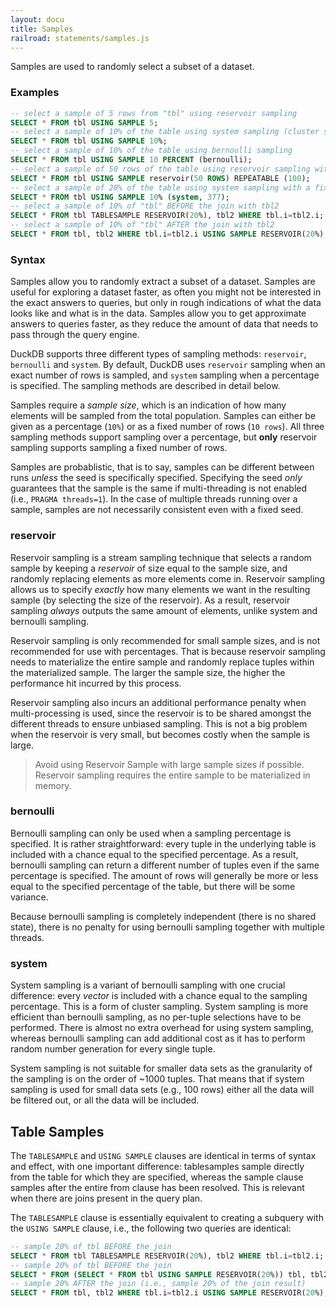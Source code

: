 ```yaml
---
layout: docu
title: Samples
railroad: statements/samples.js
---
```


Samples are used to randomly select a subset of a dataset.

### Examples

```sql
-- select a sample of 5 rows from "tbl" using reservoir sampling
SELECT * FROM tbl USING SAMPLE 5;
-- select a sample of 10% of the table using system sampling (cluster sampling)
SELECT * FROM tbl USING SAMPLE 10%;
-- select a sample of 10% of the table using bernoulli sampling
SELECT * FROM tbl USING SAMPLE 10 PERCENT (bernoulli);
-- select a sample of 50 rows of the table using reservoir sampling with a fixed seed (100)
SELECT * FROM tbl USING SAMPLE reservoir(50 ROWS) REPEATABLE (100);
-- select a sample of 20% of the table using system sampling with a fixed seed (377)
SELECT * FROM tbl USING SAMPLE 10% (system, 377);
-- select a sample of 10% of "tbl" BEFORE the join with tbl2
SELECT * FROM tbl TABLESAMPLE RESERVOIR(20%), tbl2 WHERE tbl.i=tbl2.i;
-- select a sample of 10% of "tbl" AFTER the join with tbl2
SELECT * FROM tbl, tbl2 WHERE tbl.i=tbl2.i USING SAMPLE RESERVOIR(20%);
```

### Syntax

<div id="rrdiagram"></div>

Samples allow you to randomly extract a subset of a dataset. Samples are useful for exploring a dataset faster, as often you might not be interested in the exact answers to queries, but only in rough indications of what the data looks like and what is in the data. Samples allow you to get approximate answers to queries faster, as they reduce the amount of data that needs to pass through the query engine.

DuckDB supports three different types of sampling methods: `reservoir`, `bernoulli` and  `system`. By default, DuckDB uses `reservoir` sampling when an exact number of rows is sampled, and `system` sampling when a percentage is specified. The sampling methods are described in detail below.

Samples require a *sample size*, which is an indication of how many elements will be sampled from the total population. Samples can either be given as a percentage (`10%`) or as a fixed number of rows (`10 rows`). All three sampling methods support sampling over a percentage, but **only** reservoir sampling supports sampling a fixed number of rows.

Samples are probablistic, that is to say, samples can be different between runs *unless* the seed is specifically specified. Specifying the seed *only* guarantees that the sample is the same if multi-threading is not enabled (i.e., `PRAGMA threads=1`). In the case of multiple threads running over a sample, samples are not necessarily consistent even with a fixed seed.

### reservoir

Reservoir sampling is a stream sampling technique that selects a random sample by keeping a *reservoir* of size equal to the sample size, and randomly replacing elements as more elements come in. Reservoir sampling allows us to specify *exactly* how many elements we want in the resulting sample (by selecting the size of the reservoir). As a result, reservoir sampling *always* outputs the same amount of elements, unlike system and bernoulli sampling.

Reservoir sampling is only recommended for small sample sizes, and is not recommended for use with percentages. That is because reservoir sampling needs to materialize the entire sample and randomly replace tuples within the materialized sample. The larger the sample size, the higher the performance hit incurred by this process.

Reservoir sampling also incurs an additional performance penalty when multi-processing is used, since the reservoir is to be shared amongst the different threads to ensure unbiased sampling. This is not a big problem when the reservoir is very small, but becomes costly when the sample is large.

> Avoid using Reservoir Sample with large sample sizes if possible. Reservoir sampling requires the entire sample to be materialized in memory.

### bernoulli

Bernoulli sampling can only be used when a sampling percentage is specified. It is rather straightforward: every tuple in the underlying table is included with a chance equal to the specified percentage. As a result, bernoulli sampling can return a different number of tuples even if the same percentage is specified. The amount of rows will generally be more or less equal to the specified percentage of the table, but there will be some variance.

Because bernoulli sampling is completely independent (there is no shared state), there is no penalty for using bernoulli sampling together with multiple threads.

### system

System sampling is a variant of bernoulli sampling with one crucial difference: every *vector* is included with a chance equal to the sampling percentage. This is a form of cluster sampling. System sampling is more efficient than bernoulli sampling, as no per-tuple selections have to be performed. There is almost no extra overhead for using system sampling, whereas bernoulli sampling can add additional cost as it has to perform random number generation for every single tuple.

System sampling is not suitable for smaller data sets as the granularity of the sampling is on the order of ~1000 tuples. That means that if system sampling is used for small data sets (e.g., 100 rows) either all the data will be filtered out, or all the data will be included.

## Table Samples

The `TABLESAMPLE` and `USING SAMPLE` clauses are identical in terms of syntax and effect, with one important difference: tablesamples sample directly from the table for which they are specified, whereas the sample clause samples after the entire from clause has been resolved. This is relevant when there are joins present in the query plan.

The `TABLESAMPLE` clause is essentially equivalent to creating a subquery with the `USING SAMPLE` clause, i.e., the following two queries are identical:

```sql
-- sample 20% of tbl BEFORE the join
SELECT * FROM tbl TABLESAMPLE RESERVOIR(20%), tbl2 WHERE tbl.i=tbl2.i;
-- sample 20% of tbl BEFORE the join
SELECT * FROM (SELECT * FROM tbl USING SAMPLE RESERVOIR(20%)) tbl, tbl2 WHERE tbl.i=tbl2.i;
-- sample 20% AFTER the join (i.e., sample 20% of the join result)
SELECT * FROM tbl, tbl2 WHERE tbl.i=tbl2.i USING SAMPLE RESERVOIR(20%);
```
